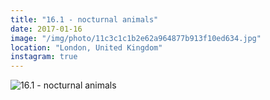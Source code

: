 ```yaml
---
title: "16.1 - nocturnal animals"
date: 2017-01-16
image: "/img/photo/11c3c1c1b2e62a964877b913f10ed634.jpg"
location: "London, United Kingdom"
instagram: true
---
```


![16.1 - nocturnal animals](/img/photo/11c3c1c1b2e62a964877b913f10ed634.jpg)
